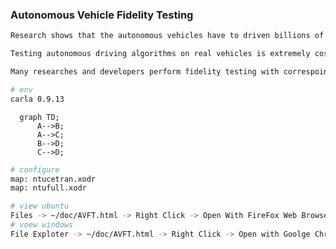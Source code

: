 ### Autonomous Vehicle Fidelity Testing

```bash
Research shows that the autonomous vehicles have to driven billions of miles to demonstrate liabilty. 

Testing autonomous driving algorithms on real vehicles is extremely costly.

Many researches and developers perform fidelity testing with correspoinding sensors and maps.
```

```bash
# env
carla 0.9.13
```

```mermaid
  graph TD;
      A-->B;
      A-->C;
      B-->D;
      C-->D;
```


```bash
# configure
map: ntucetran.xodr
map: ntufull.xodr
```

```bash
# view ubuntu
Files -> ~/doc/AVFT.html -> Right Click -> Open With FireFox Web Browser
# voew windows
File Exploter -> ~/doc/AVFT.html -> Right Click -> Open with Goolge Chrome
```